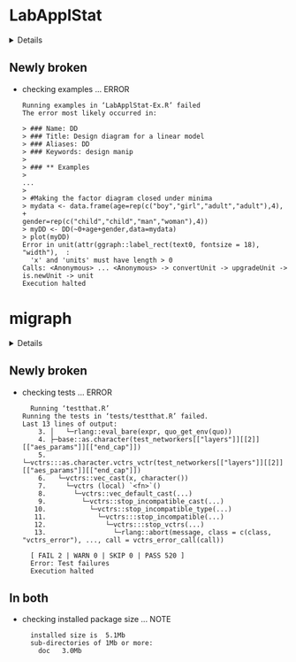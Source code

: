 # LabApplStat

<details>

* Version: 1.4.3
* GitHub: NA
* Source code: https://github.com/cran/LabApplStat
* Date/Publication: 2021-11-29 09:40:06 UTC
* Number of recursive dependencies: 123

Run `cloud_details(, "LabApplStat")` for more info

</details>

## Newly broken

*   checking examples ... ERROR
    ```
    Running examples in ‘LabApplStat-Ex.R’ failed
    The error most likely occurred in:
    
    > ### Name: DD
    > ### Title: Design diagram for a linear model
    > ### Aliases: DD
    > ### Keywords: design manip
    > 
    > ### ** Examples
    > 
    ...
    > 
    > #Making the factor diagram closed under minima
    > mydata <- data.frame(age=rep(c("boy","girl","adult","adult"),4),
    +                      gender=rep(c("child","child","man","woman"),4))
    > myDD <- DD(~0+age+gender,data=mydata)
    > plot(myDD)
    Error in unit(attr(ggraph::label_rect(text0, fontsize = 18), "width"),  : 
      'x' and 'units' must have length > 0
    Calls: <Anonymous> ... <Anonymous> -> convertUnit -> upgradeUnit -> is.newUnit -> unit
    Execution halted
    ```

# migraph

<details>

* Version: 0.12.0
* GitHub: https://github.com/snlab-ch/migraph
* Source code: https://github.com/cran/migraph
* Date/Publication: 2022-09-27 07:50:02 UTC
* Number of recursive dependencies: 131

Run `cloud_details(, "migraph")` for more info

</details>

## Newly broken

*   checking tests ... ERROR
    ```
      Running ‘testthat.R’
    Running the tests in ‘tests/testthat.R’ failed.
    Last 13 lines of output:
        3. │   └─rlang::eval_bare(expr, quo_get_env(quo))
        4. ├─base::as.character(test_networkers[["layers"]][[2]][["aes_params"]][["end_cap"]])
        5. └─vctrs:::as.character.vctrs_vctr(test_networkers[["layers"]][[2]][["aes_params"]][["end_cap"]])
        6.   └─vctrs::vec_cast(x, character())
        7.     └─vctrs (local) `<fn>`()
        8.       └─vctrs::vec_default_cast(...)
        9.         └─vctrs::stop_incompatible_cast(...)
       10.           └─vctrs::stop_incompatible_type(...)
       11.             └─vctrs:::stop_incompatible(...)
       12.               └─vctrs:::stop_vctrs(...)
       13.                 └─rlang::abort(message, class = c(class, "vctrs_error"), ..., call = vctrs_error_call(call))
      
      [ FAIL 2 | WARN 0 | SKIP 0 | PASS 520 ]
      Error: Test failures
      Execution halted
    ```

## In both

*   checking installed package size ... NOTE
    ```
      installed size is  5.1Mb
      sub-directories of 1Mb or more:
        doc   3.0Mb
    ```


